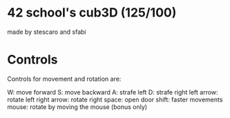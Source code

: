 # 42 school's cub3D (125/100)
made by stescaro and sfabi

# Controls
Controls for movement and rotation are:

W: move forward
S: move backward
A: strafe left
D: strafe right
left arrow: rotate left
right arrow: rotate right
space: open door
shift: faster movements
mouse: rotate by moving the mouse (bonus only)
